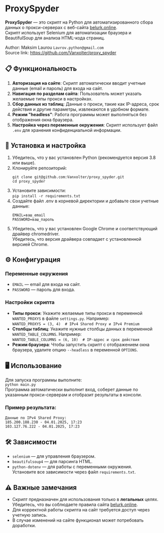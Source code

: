 # ProxySpyder

**ProxySpyder** — это скрипт на Python для автоматизированного сбора данных о прокси-серверах с веб-сайта [belurk.online](https://belurk.online). <br/> 
Скрипт использует Selenium для автоматизации браузера и BeautifulSoup для анализа HTML-кода страниц.

Author: Maksim Laurou ```Lavrov.python@gmail.com```<br/> 
Source link: https://github.com/Vanxolter/proxy_spyder

## 📋 Функциональность

1. **Авторизация на сайте**: Скрипт автоматически вводит учетные данные (email и пароль) для входа на сайт.
2. **Навигация по разделам сайта**: Пользователь может указать желаемые типы прокси в настройках.
3. **Сбор данных из таблиц**: Данные о прокси, такие как IP-адреса, срок действия и другие параметры, извлекаются в удобном формате.
4. **Режим "headless"**: Работа программы может выполняться без отображения окна браузера.
5. **Настройка через переменные окружения**: Скрипт использует файл `.env` для хранения конфиденциальной информации.

## 🚀 Установка и настройка

1. Убедитесь, что у вас установлен Python (рекомендуется версия 3.8 или выше).
2. Клонируйте репозиторий:<br/> 
   ```
   git clone git@github.com:Vanxolter/proxy_spyder.git 
   cd proxy_spyder
   ```
3. Установите зависимости:<br/> 
   ```pip install -r requirements.txt```
4. Создайте файл .env в корневой директории и добавьте свои учетные данные:<br/> 
   ```
   EMAIL=ваш_email
   PASSWORD=ваш_пароль
   ```
5. Убедитесь, что у вас установлен Google Chrome и соответствующий драйвер chromedriver.<br/> 
   Убедитесь, что версия драйвера совпадает с установленной версией Chrome.

## ⚙️ Конфигурация

   ### Переменные окружения
   - ```EMAIL``` — email для входа на сайт.
   - ```PASSWORD``` — пароль для входа.

   ### Настройки скрипта
   - **Типы прокси**: Укажите желаемые типы прокси в переменной ```WANTED_PROXYS``` в файле ```settings.py```. Например:<br/> 
      ```WANTED_PROXYS = (3, 4)  # IPv4 Shared Proxy и IPv4 Premium```
   - **Столбцы таблиц**: Укажите нужные столбцы данных в переменной ```WANTED_TABLE_COLUMNS```. Например:<br/> 
      ```WANTED_TABLE_COLUMNS = (6, 10)  # IP-адрес и срок действия```
   - **Режим браузера**: Чтобы запустить скрипт с отображением окна браузера, удалите опцию ```--headless``` в переменной ```OPTIONS```.

## 🖥️ Использование
   
   Для запуска программы выполните:<br/> 
   ```python main.py```<br/> 
   Программа автоматически выполнит вход, соберет данные по указанным прокси-серверам и отобразит результаты в консоли.
   
   ### Пример результата:

   ```
   Данные по IPv4 Shared Proxy:
   185.200.188.230 - 04.01.2025, 17:23
   103.127.76.222 - 04.01.2025, 17:23
   ```

## 🛠️ Зависимости
   - ```selenium``` — для управления браузером.
   - ```beautifulsoup4``` — для парсинга HTML.
   - ```python-dotenv``` — для работы с переменными окружения.<br/> 
   Установите все зависимости через файл ```requirements.txt```.

## ⚠️ Важные замечания
   - Скрипт предназначен для использования только в **легальных** целях. Убедитесь, что вы соблюдаете правила сайта [belurk.online](https://belurk.online).
   - Для корректной работы скрипта на сайт требуется доступ через учетную запись.
   - В случае изменений на сайте функционал может потребовать доработки.